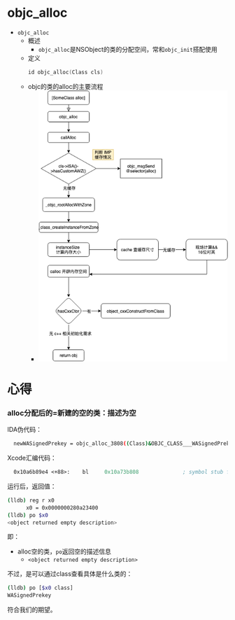 # objc_alloc

* `objc_alloc`
  * 概述
    * `objc_alloc`是NSObject的类的分配空间，常和`objc_init`搭配使用
  * 定义
    ```c
    id objc_alloc(Class cls)
    ```
  * objc的类的alloc的主要流程
    * ![objc_alloc_main_process](../../assets/img/objc_alloc_main_process.png)

# 心得

### alloc分配后的=新建的空的类：描述为空

IDA伪代码：

```bash
  newWASignedPrekey = objc_alloc_3808((Class)&OBJC_CLASS___WASignedPrekey);
```

Xcode汇编代码：

```asm
  0x10a6b89e4 <+88>:    bl     0x10a73b808              ; symbol stub for: objc_alloc_3808
```

运行后，返回值：

```bash
(lldb) reg r x0
      x0 = 0x0000000280a23400
(lldb) po $x0
<object returned empty description>
```

即：

* alloc空的类，`po`返回空的描述信息
  * `<object returned empty description>`


不过，是可以通过class查看具体是什么类的：

```bash
(lldb) po [$x0 class]
WASignedPrekey
```

符合我们的期望。
